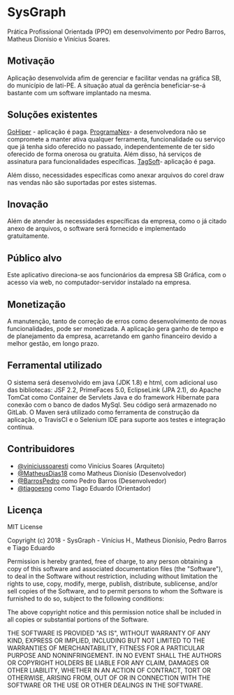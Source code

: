 # SysGraph
Prática Profissional Orientada (PPO) em desenvolvimento por Pedro Barros, Matheus Dionísio e Vinícius Soares.

## Motivação
Aplicação desenvolvida afim de gerenciar e facilitar vendas na gráfica SB, do município de Iati-PE. A situação atual da gerência beneficiar-se-á bastante com um software implantado na mesma.

## Soluções existentes

[GoHiper](https://gohiper.com.br/) - aplicação é paga.
[ProgramaNex](https://www.programanex.com.br/)- a desenvolvedora não se compromete a manter ativa qualquer ferramenta, funcionalidade ou serviço que já tenha sido oferecido no passado, independentemente de ter sido oferecido de forma onerosa ou gratuita. Além disso, há serviços de assinatura para funcionalidades específicas.
[TagSoft](https://www.tagsoft.com.br/)- aplicação é paga.

Além disso, necessidades específicas como anexar arquivos do corel draw nas vendas não são suportadas por estes sistemas.

## Inovação

Além de atender às necessidades específicas da empresa, como o já citado anexo de arquivos, o software será fornecido e implementado gratuitamente.

## Público alvo
Este aplicativo direciona-se aos funcionários da empresa SB Gráfica, com o acesso via web, no computador-servidor instalado na empresa.

## Monetização

A manutenção, tanto de correção de erros como desenvolvimento de novas funcionalidades, pode ser monetizada. A aplicação gera ganho de tempo e de planejamento da empresa, acarretando em ganho financeiro devido a melhor gestão, em longo prazo. 

## Ferramental utilizado
O sistema será desenvolvido em java (JDK 1.8) e html, com adicional uso das bibliotecas: JSF 2.2, PrimeFaces 5.0, EclipseLink (JPA 2.1), do Apache TomCat como Container de Servlets Java e do framework Hibernate para conexão com o banco de dados MySql. Seu código será armazenado no GitLab. O Maven será utilizado como ferramenta de construção da aplicação, o TravisCI e o Selenium IDE para suporte aos testes e integração contínua.

## Contribuidores

  - [@viniciussoaresti](https://github.com/viniciussoaresti) como Vinícius Soares (Arquiteto)
  - [@MatheusDias18](https://github.com/MatheusDias18) como Matheus Dionísio (Desenvolvedor)
  - [@BarrosPedro](https://github.com/BarrosPedro) como Pedro Barros (Desenvolvedor)
  - [@tiagoesng](https://github.com/tiagoesng) como Tiago Eduardo (Orientador)

## Licença
MIT License

Copyright (c) 2018 - SysGraph - Vinícius H., Matheus Dionísio, Pedro Barros e Tiago Eduardo

Permission is hereby granted, free of charge, to any person obtaining a copy
of this software and associated documentation files (the "Software"), to deal
in the Software without restriction, including without limitation the rights
to use, copy, modify, merge, publish, distribute, sublicense, and/or sell
copies of the Software, and to permit persons to whom the Software is
furnished to do so, subject to the following conditions:

The above copyright notice and this permission notice shall be included in all
copies or substantial portions of the Software.

THE SOFTWARE IS PROVIDED "AS IS", WITHOUT WARRANTY OF ANY KIND, EXPRESS OR
IMPLIED, INCLUDING BUT NOT LIMITED TO THE WARRANTIES OF MERCHANTABILITY,
FITNESS FOR A PARTICULAR PURPOSE AND NONINFRINGEMENT. IN NO EVENT SHALL THE
AUTHORS OR COPYRIGHT HOLDERS BE LIABLE FOR ANY CLAIM, DAMAGES OR OTHER
LIABILITY, WHETHER IN AN ACTION OF CONTRACT, TORT OR OTHERWISE, ARISING FROM,
OUT OF OR IN CONNECTION WITH THE SOFTWARE OR THE USE OR OTHER DEALINGS IN THE
SOFTWARE.
